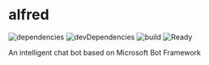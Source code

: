 # alfred

![dependencies](https://img.shields.io/david/yujiahaol68/alfred.svg)
![devDependencies](https://img.shields.io/david/dev/yujiahaol68/alfred.svg)
![build](https://img.shields.io/travis/yujiahaol68/alfred/master.svg)
![Ready](https://badge.waffle.io/yujiahaol68/alfred.png?label=ready&title=Ready)

An intelligent chat bot based on Microsoft Bot Framework
